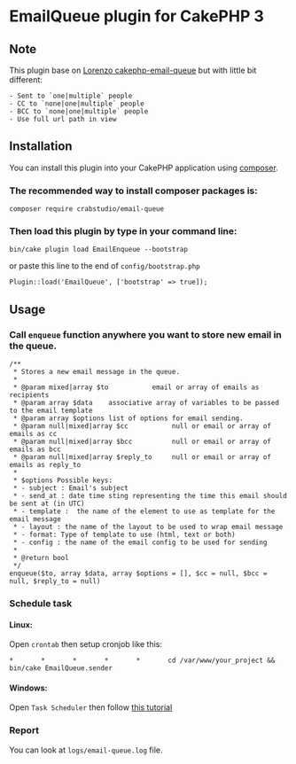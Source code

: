 # EmailQueue plugin for CakePHP 3

## Note

This plugin base on [Lorenzo cakephp-email-queue](https://github.com/lorenzo/cakephp-email-queue) but with little bit different:

	- Sent to `one|multiple` people
	- CC to `none|one|multiple` people
	- BCC to `none|one|multiple` people
	- Use full url path in view

## Installation

You can install this plugin into your CakePHP application using [composer](http://getcomposer.org).

### The recommended way to install composer packages is:

```
composer require crabstudio/email-queue
```

### Then load this plugin by type in your command line:

```
bin/cake plugin load EmailEnqueue --bootstrap
```
or paste this line to the end of `config/bootstrap.php`
```
Plugin::load('EmailQueue', ['bootstrap' => true]);
```
## Usage

### Call `enqueue` function anywhere you want to store new email in the queue.

```
/**
 * Stores a new email message in the queue.
 *
 * @param mixed|array $to           email or array of emails as recipients
 * @param array $data    associative array of variables to be passed to the email template
 * @param array $options list of options for email sending.
 * @param null|mixed|array $cc           null or email or array of emails as cc
 * @param null|mixed|array $bcc          null or email or array of emails as bcc
 * @param null|mixed|array $reply_to     null or email or array of emails as reply_to
 *
 * $options Possible keys:
 * - subject : Email's subject
 * - send_at : date time sting representing the time this email should be sent at (in UTC)
 * - template :  the name of the element to use as template for the email message
 * - layout : the name of the layout to be used to wrap email message
 * - format: Type of template to use (html, text or both)
 * - config : the name of the email config to be used for sending
 *
 * @return bool
 */
enqueue($to, array $data, array $options = [], $cc = null, $bcc = null, $reply_to = null)
```

### Schedule task

#### Linux:

Open `crontab` then setup cronjob like this:
```
*       *       *       *       *       cd /var/www/your_project && bin/cake EmailQueue.sender
```

#### Windows:

Open `Task Scheduler` then follow [this tutorial](http://www.digitalcitizen.life/how-create-task-basic-task-wizard)

### Report

You can look at `logs/email-queue.log` file.